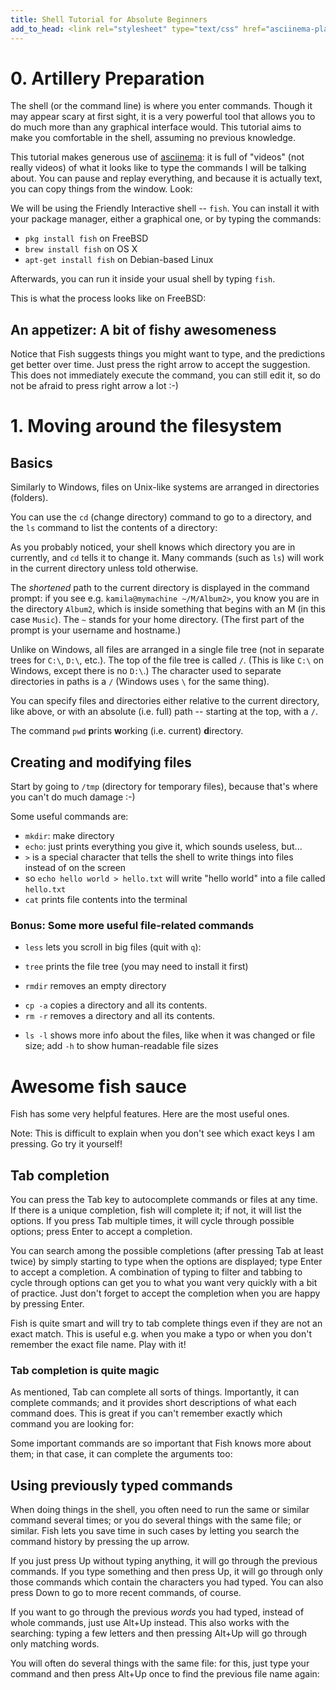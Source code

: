 ```yaml
---
title: Shell Tutorial for Absolute Beginners
add_to_head: <link rel="stylesheet" type="text/css" href="asciinema-player.css" />
---
```


# 0. Artillery Preparation

The shell (or the command line) is where you enter commands. Though it may appear scary at first sight, it is a very powerful tool that allows you to do much more than any graphical interface would. This tutorial aims to make you comfortable in the shell, assuming no previous knowledge.

This tutorial makes generous use of [asciinema](https://asciinema.org/): it is full of "videos" (not really videos) of what it looks like to type the commands I will be talking about. You can pause and replay everything, and because it is actually text, you can copy things from the window. Look:

<asciinema-player src="./cast/asciinema-demo.cast" speed="2" theme="solarized-dark" size="medium" idle-time-limit="0.2"></asciinema-player>

We will be using the Friendly Interactive shell -- `fish`. You can install it with your package manager, either a graphical one, or by typing the commands:

* `pkg install fish` on FreeBSD
* `brew install fish` on OS X
* `apt-get install fish` on Debian-based Linux

Afterwards, you can run it inside your usual shell by typing `fish`.

This is what the process looks like on FreeBSD:

<asciinema-player src="cast/install-fish.cast"></asciinema-player>

## An appetizer: A bit of fishy awesomeness

Notice that Fish suggests things you might want to type, and the predictions get better over time. Just press the right arrow to accept the suggestion. This does not immediately execute the command, you can still edit it, so do not be afraid to press right arrow a lot :-)

# 1. Moving around the filesystem

## Basics

Similarly to Windows, files on Unix-like systems are arranged in directories (folders). 

You can use the `cd` (change directory) command to go to a directory, and the `ls` command to list the contents of a directory:

<asciinema-player src="cast/cd-ls.cast"></asciinema-player>

As you probably noticed, your shell knows which directory you are in currently, and `cd` tells it to change it. Many commands (such as `ls`) will work in the current directory unless told otherwise.

The *shortened* path to the current directory is displayed in the command prompt: if you see e.g. `kamila@mymachine ~/M/Album2>`, you know you are in the directory `Album2`, which is inside something that begins with an M (in this case `Music`). The `~` stands for your home directory. (The first part of the prompt is your username and hostname.)

Unlike on Windows, all files are arranged in a single file tree (not in separate trees for `C:\`, `D:\`, etc.).
The top of the file tree is called `/`. (This is like `C:\` on Windows, except there is no `D:\`.) The character used to separate directories in paths is a `/` (Windows uses `\` for the same thing).

You can specify files and directories either relative to the current directory, like above, or with an absolute (i.e. full) path -- starting at the top, with a `/`.

The command `pwd` **p**rints **w**orking (i.e. current) **d**irectory.

<asciinema-player src="cast/rel-and-abs-paths.cast"></asciinema-player>

## Creating and modifying files

Start by going to `/tmp` (directory for temporary files), because that's where you can't do much damage :-)

Some useful commands are:

* `mkdir`: make directory
* `echo`: just prints everything you give it, which sounds useless, but...
* `>` is a special character that tells the shell to write things into files instead of on the screen
* so `echo hello world > hello.txt` will write "hello world" into a file called `hello.txt`
* `cat` prints file contents into the terminal

<asciinema-player src="cast/rel-and-abs-paths.cast"></asciinema-player>

### Bonus: Some more useful file-related commands

* `less` lets you scroll in big files (quit with `q`):
<!--<asciinema-player src="cast/more-file-commands-less.cast"></asciinema-player>-->
* `tree` prints the file tree (you may need to install it first)
<!--<asciinema-player src="cast/more-file-commands-tree.cast"></asciinema-player>-->
* `rmdir` removes an empty directory
<!--<asciinema-player src="cast/more-file-commands-rmdir.cast"></asciinema-player>-->
* `cp -a` copies a directory and all its contents.  
* `rm -r` removes a directory and all its contents.
<!--<asciinema-player src="cast/more-file-commands-cprm.cast"></asciinema-player>-->
* `ls -l` shows more info about the files, like when it was changed or file size; add `-h` to show human-readable file sizes
<!--<asciinema-player src="cast/more-file-commands-ll.cast"></asciinema-player>-->

# Awesome fish sauce

Fish has some very helpful features. Here are the most useful ones.

Note: This is difficult to explain when you don't see which exact keys I am pressing. Go try it yourself!

## Tab completion

You can press the Tab key to autocomplete commands or files at any time. If there is a unique completion, fish will complete it; if not, it will list the options. If you press Tab multiple times, it will cycle through possible options; press Enter to accept a completion. 

<asciinema-player src="cast/tab-completion-1.cast"></asciinema-player>

You can search among the possible completions (after pressing Tab at least twice) by simply starting to type when the options are displayed; type Enter to accept a completion. A combination of typing to filter and tabbing to cycle through options can get you to what you want very quickly with a bit of practice. Just don't forget to accept the completion when you are happy by pressing Enter.

<asciinema-player src="cast/tab-completion-search.cast"></asciinema-player>

Fish is quite smart and will try to tab complete things even if they are not an exact match. This is useful e.g. when you make a typo or when you don't remember the exact file name. Play with it!

### Tab completion is quite magic

As mentioned, Tab can complete all sorts of things. Importantly, it can complete commands; and it provides short descriptions of what each command does. This is great if you can't remember exactly which command you are looking for:
<asciinema-player src="cast/tab-completion-commands.cast"></asciinema-player>

Some important commands are so important that Fish knows more about them; in that case, it can complete the arguments too:
<asciinema-player src="cast/tab-completion-commands-args.cast"></asciinema-player>

## Using previously typed commands

When doing things in the shell, you often need to run the same or similar command several times; or you do several things with the same file; or similar. Fish lets you save time in such cases by letting you search the command history by pressing the up arrow.

If you just press Up without typing anything, it will go through the previous commands. If you type something and then press Up, it will go through only those commands which contain the characters you had typed. You can also press Down to go to more recent commands, of course.

<asciinema-player src="cast/history.cast"></asciinema-player>

If you want to go through the previous *words* you had typed, instead of whole commands, just use Alt+Up instead. This also works with the searching: typing a few letters and then pressing Alt+Up will go through only matching words.

<asciinema-player src="cast/history-alt-1.cast"></asciinema-player>

You will often do several things with the same file: for this, just type your command and then press Alt+Up once to find the previous file name again:

<asciinema-player src="cast/history-alt-2.cast"></asciinema-player>

<!--
# TODO things

 You can also set it as your default shell for your user (but NOT for root) with `chsh -s fish` (on less smart systems, you may need to tell it something like `/usr/bin/fish`).
 -->

<script>
var ds = document.getElementsByTagName('asciinema-player');
for (var i = 0; i < ds.length; ++i) {
  var d = ds[i];
  d.setAttribute('theme', 'solarized-dark');
  d.setAttribute('font-size', 'medium');
  d.setAttribute('speed', 2);
  d.setAttribute('idle-time-limit', 0.2);
}


//<asciinema-player src="./cast/asciinema-demo.cast" speed="2" theme="solarized-dark" size="medium" idle-time-limit="0.2"></asciinema-player>
</script>
<script src="asciinema-player.js"></script>
